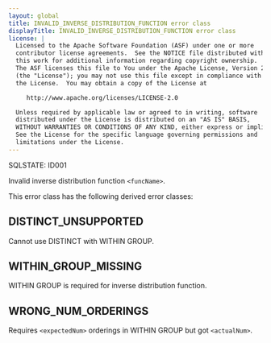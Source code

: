 ```yaml
---
layout: global
title: INVALID_INVERSE_DISTRIBUTION_FUNCTION error class
displayTitle: INVALID_INVERSE_DISTRIBUTION_FUNCTION error class
license: |
  Licensed to the Apache Software Foundation (ASF) under one or more
  contributor license agreements.  See the NOTICE file distributed with
  this work for additional information regarding copyright ownership.
  The ASF licenses this file to You under the Apache License, Version 2.0
  (the "License"); you may not use this file except in compliance with
  the License.  You may obtain a copy of the License at

     http://www.apache.org/licenses/LICENSE-2.0

  Unless required by applicable law or agreed to in writing, software
  distributed under the License is distributed on an "AS IS" BASIS,
  WITHOUT WARRANTIES OR CONDITIONS OF ANY KIND, either express or implied.
  See the License for the specific language governing permissions and
  limitations under the License.
---
```


SQLSTATE: ID001

Invalid inverse distribution function `<funcName>`.

This error class has the following derived error classes:

## DISTINCT_UNSUPPORTED

Cannot use DISTINCT with WITHIN GROUP.

## WITHIN_GROUP_MISSING

WITHIN GROUP is required for inverse distribution function.

## WRONG_NUM_ORDERINGS

Requires `<expectedNum>` orderings in WITHIN GROUP but got `<actualNum>`.


